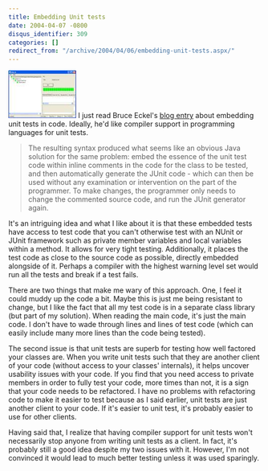 ```yaml
---
title: Embedding Unit tests
date: 2004-04-07 -0800
disqus_identifier: 309
categories: []
redirect_from: "/archive/2004/04/06/embedding-unit-tests.aspx/"
---
```


![](/images/unittests.jpg) I just read Bruce Eckel's [blog
entry](http://mindview.net/WebLog/log-0054) about embedding unit tests
in code. Ideally, he'd like compiler support in programming languages
for unit tests.

> The resulting syntax produced what seems like an obvious Java solution
> for the same problem: embed the essence of the unit test code within
> inline comments in the code for the class to be tested, and then
> automatically generate the JUnit code - which can then be used without
> any examination or intervention on the part of the programmer. To make
> changes, the programmer only needs to change the commented source
> code, and run the JUnit generator again.

It's an intriguing idea and what I like about it is that these embedded
tests have access to test code that you can't otherwise test with an
NUnit or JUnit framework such as private member variables and local
variables within a method. It allows for very tight testing.
Additionally, it places the test code as close to the source code as
possible, directly embedded alongside of it. Perhaps a compiler with the
highest warning level set would run all the tests and break if a test
fails.

There are two things that make me wary of this approach. One, I feel it
could muddy up the code a bit. Maybe this is just me being resistant to
change, but I like the fact that all my test code is in a separate class
library (but part of my solution). When reading the main code, it's just
the main code. I don't have to wade through lines and lines of test code
(which can easily include many more lines than the code being tested).

The second issue is that unit tests are superb for testing how well
factored your classes are. When you write unit tests such that they are
another client of your code (without access to your classes' internals),
it helps uncover usability issues with your code. If you find that you
need access to private members in order to fully test your code, more
times than not, it is a sign that your code needs to be refactored. I
have no problems with refactoring code to make it easier to test because
as I said earlier, unit tests are just another client to your code. If
it's easier to unit test, it's probably easier to use for other clients.

Having said that, I realize that having compiler support for unit tests
won't necessarily stop anyone from writing unit tests as a client. In
fact, it's probably still a good idea despite my two issues with it.
However, I'm not convinced it would lead to much better testing unless
it was used sparingly.

